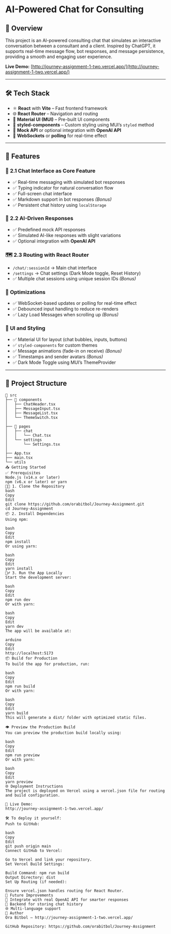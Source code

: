 # AI-Powered Chat for Consulting

## 📖 Overview

This project is an AI-powered consulting chat that simulates an interactive conversation between a consultant and a client. Inspired by ChatGPT, it supports real-time message flow, bot responses, and message persistence, providing a smooth and engaging user experience.

**Live Demo:** [http://journey-assignment-1-two.vercel.app/](http://journey-assignment-1-two.vercel.app/)

---

## 🛠️ Tech Stack

- ⚛️ **React** with **Vite** – Fast frontend framework
- 🌐 **React Router** – Navigation and routing
- 🎨 **Material UI (MUI)** – Pre-built UI components
- 💅 **styled-components** – Custom styling using MUI’s `styled` method
- 🔌 **Mock API** or optional integration with **OpenAI API**
- 🔄 **WebSockets** or **polling** for real-time effect

---

## 🚀 Features

### 💬 **2.1 Chat Interface as Core Feature**

- ✅ Real-time messaging with simulated bot responses
- ✅ Typing indicator for natural conversation flow
- ✅ Full-screen chat interface
- ✅ Markdown support in bot responses *(Bonus)*
- ✅ Persistent chat history using `localStorage`

### 🤖 **2.2 AI-Driven Responses**

- ✅ Predefined mock API responses
- ✅ Simulated AI-like responses with slight variations
- ✅ Optional integration with **OpenAI API**

### 🗺️ **2.3 Routing with React Router**

- `/chat/:sessionId` → Main chat interface
- `/settings` → Chat settings (Dark Mode toggle, Reset History)
- ✅ Multiple chat sessions using unique session IDs *(Bonus)*

### 🎯 **Optimizations**

- ✅ WebSocket-based updates or polling for real-time effect
- ✅ Debounced input handling to reduce re-renders
- ✅ Lazy Load Messages when scrolling up *(Bonus)*

### 🎨 **UI and Styling**

- ✅ Material UI for layout (chat bubbles, inputs, buttons)
- ✅ `styled-components` for custom themes
- ✅ Message animations (fade-in on receive) *(Bonus)*
- ✅ Timestamps and sender avatars *(Bonus)*
- ✅ Dark Mode Toggle using MUI’s ThemeProvider

---

## 📁 Project Structure

```plaintext
📂 src
├── 📁 components
│   ├── ChatHeader.tsx
│   ├── MessageInput.tsx
│   ├── MessageList.tsx
│   └── ThemeSwitch.tsx
│
├── 📁 pages
│   ├── chat
│   │   └── Chat.tsx
│   └── settings
│       └── Settings.tsx
│
├── App.tsx
├── main.tsx
└── utils
📥 Getting Started
✅ Prerequisites
Node.js (v14.x or later)
npm (v6.x or later) or yarn
🧑‍💻 1. Clone the Repository
bash
Copy
Edit
git clone https://github.com/orabitbol/Journey-Assignment.git
cd Journey-Assignment
📦 2. Install Dependencies
Using npm:

bash
Copy
Edit
npm install
Or using yarn:

bash
Copy
Edit
yarn install
🏃‍♂️ 3. Run the App Locally
Start the development server:

bash
Copy
Edit
npm run dev
Or with yarn:

bash
Copy
Edit
yarn dev
The app will be available at:

arduino
Copy
Edit
http://localhost:5173
📦 Build for Production
To build the app for production, run:

bash
Copy
Edit
npm run build
Or with yarn:

bash
Copy
Edit
yarn build
This will generate a dist/ folder with optimized static files.

👁️ Preview the Production Build
You can preview the production build locally using:

bash
Copy
Edit
npm run preview
Or with yarn:

bash
Copy
Edit
yarn preview
🌐 Deployment Instructions
The project is deployed on Vercel using a vercel.json file for routing and build configuration.

🌟 Live Demo:
http://journey-assignment-1-two.vercel.app/

🛠️ To deploy it yourself:
Push to GitHub:

bash
Copy
Edit
git push origin main
Connect GitHub to Vercel:

Go to Vercel and link your repository.
Set Vercel Build Settings:

Build Command: npm run build
Output Directory: dist
Set Up Routing (if needed):

Ensure vercel.json handles routing for React Router.
🎉 Future Improvements
🤖 Integrate with real OpenAI API for smarter responses
💾 Backend for storing chat history
🌐 Multi-language support
👤 Author
Ora Bitbol – http://journey-assignment-1-two.vercel.app/

GitHub Repository: https://github.com/orabitbol/Journey-Assignment
